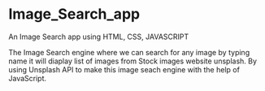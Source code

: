# Image_Search_app

An Image Search app using HTML, CSS, JAVASCRIPT

The Image Search engine where we can search for any image by typing name it will diaplay list of images from Stock images website unsplash.
By using Unsplash API to make this image seach engine with the help of JavaScript.

